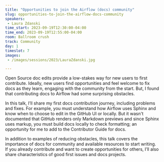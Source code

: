 ```yaml
---
title: "Opportunities to join the Airflow (docs) community"
slug: opportunities-to-join-the-airflow-docs-community
speakers:
 - Laura Zdanski
time_start: 2023-09-19T12:30:00-04:00
time_end: 2023-09-19T12:55:00-04:00
room: Ballroom crush
track: Community
day: 1
timeslot: 7
images:
 - /images/sessions/2023/LauraZdanski.jpg

---
```


Open Source doc edits provide a low-stakes way for new users to first contribute. Ideally, new users find opportunities and feel welcome to fix docs as they learn, engaging with the community from the start. But, I found that contributing docs to Airflow had some surprising obstacles.
  
In this talk, I’ll share my first docs contribution journey, including problems and fixes. For example, you must understand how Airflow uses Sphinx and know when to choose to edit in the GitHub UI or locally. But it wasn't documented that GitHub renders only Markdown previews and since Sphinx uses markup, you must build docs locally to check formatting; an opportunity for me to add to the Contributor Guide for docs. 
 
In addition to examples of reducing obstacles, this talk covers the importance of docs for community and available resources to start writing. If you already contribute and want to create opportunities for others, I’ll also share characteristics of good first issues and docs projects.
